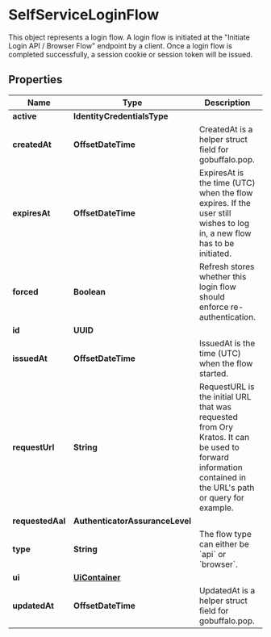 

# SelfServiceLoginFlow

This object represents a login flow. A login flow is initiated at the \"Initiate Login API / Browser Flow\" endpoint by a client.  Once a login flow is completed successfully, a session cookie or session token will be issued.

## Properties

Name | Type | Description | Notes
------------ | ------------- | ------------- | -------------
**active** | **IdentityCredentialsType** |  |  [optional]
**createdAt** | **OffsetDateTime** | CreatedAt is a helper struct field for gobuffalo.pop. |  [optional]
**expiresAt** | **OffsetDateTime** | ExpiresAt is the time (UTC) when the flow expires. If the user still wishes to log in, a new flow has to be initiated. | 
**forced** | **Boolean** | Refresh stores whether this login flow should enforce re-authentication. |  [optional]
**id** | **UUID** |  | 
**issuedAt** | **OffsetDateTime** | IssuedAt is the time (UTC) when the flow started. | 
**requestUrl** | **String** | RequestURL is the initial URL that was requested from Ory Kratos. It can be used to forward information contained in the URL&#39;s path or query for example. | 
**requestedAal** | **AuthenticatorAssuranceLevel** |  |  [optional]
**type** | **String** | The flow type can either be &#x60;api&#x60; or &#x60;browser&#x60;. | 
**ui** | [**UiContainer**](UiContainer.md) |  | 
**updatedAt** | **OffsetDateTime** | UpdatedAt is a helper struct field for gobuffalo.pop. |  [optional]



